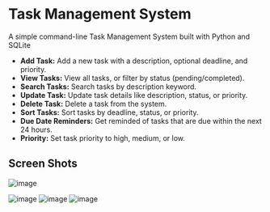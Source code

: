 # Task Management System

A simple command-line Task Management System built with Python and SQLite

- **Add Task:** Add a new task with a description, optional deadline, and priority.
- **View Tasks:** View all tasks, or filter by status (pending/completed).
- **Search Tasks:** Search tasks by description keyword.
- **Update Task:** Update task details like description, status, or priority.
- **Delete Task:** Delete a task from the system.
- **Sort Tasks:** Sort tasks by deadline, status, or priority.
- **Due Date Reminders:** Get reminded of tasks that are due within the next 24 hours.
- **Priority:** Set task priority to high, medium, or low.



## Screen Shots 



![image](https://github.com/user-attachments/assets/fca35b4d-f919-499c-bc25-08ae0d8a6919)

![image](https://github.com/user-attachments/assets/d7266655-529e-4b04-abde-131ce9e16a62)
![image](https://github.com/user-attachments/assets/e457d4dc-4e56-4971-8bf2-956d937e7d29)
![image](https://github.com/user-attachments/assets/3a96dd73-0e8b-495c-b2e7-e0635790f1f8)
